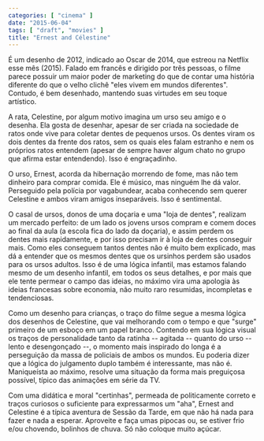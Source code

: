 ```yaml
---
categories: [ "cinema" ]
date: "2015-06-04"
tags: [ "draft", "movies" ]
title: "Ernest and Célestine"
---
```

É um desenho de 2012, indicado ao Oscar de 2014, que estreou na Netflix
esse mês (2015). Falado em francês e dirigido por três pessoas,
o filme parece possuir um maior poder de marketing do que de contar
uma história diferente do que o velho clichê "eles vivem em mundos
diferentes". Contudo, é bem desenhado, mantendo suas virtudes em seu
toque artístico.

A rata, Celestine, por algum motivo imagina um urso seu amigo e o
desenha. Ela gosta de desenhar, apesar de ser criada na sociedade de
ratos onde vive para coletar dentes de pequenos ursos. Os dentes viram
os dois dentes da frente dos ratos, sem os quais eles falam estranho e
nem os próprios ratos entendem (apesar de sempre haver algum chato no
grupo que afirma estar entendendo). Isso é engraçadinho.

O urso, Ernest, acorda da hibernação morrendo de fome, mas não tem
dinheiro para comprar comida. Ele é músico, mas ninguém lhe dá
valor. Perseguido pela polícia por vagabundear, acaba conhecendo sem
querer Celestine e ambos viram amigos inseparáveis. Isso é sentimental.

O casal de ursos, donos de uma doçaria e uma "loja de dentes", realizam
um mercado perfeito: de um lado os jovens ursos compram e comem doces
ao final da aula (a escola fica do lado da doçaria), e assim perdem
os dentes mais rapidamente, e por isso precisam ir à loja de dentes
conseguir mais. Como eles conseguem tantos dentes não é muito bem
explicado, mas dá a entender que os mesmos dentes que os ursinhos perdem
são usados para os ursos adultos. Isso é de uma lógica infantil, mas
estamos falando mesmo de um desenho infantil, em todos os seus detalhes,
e por mais que ele tente permear o campo das ideias, no máximo vira uma
apologia às ideias francesas sobre economia, não muito raro resumidas,
incompletas e tendenciosas.

Como um desenho para crianças, o traço do filme segue a mesma lógica
dos desenhos de Celestine, que vai melhorando com o tempo e que "surge"
primeiro de um esboço em um papel branco. Contendo em sua lógica visual
os traços de personalidade tanto da ratinha -- agitada -- quanto do
urso -- lento e desengonçado --, o momento mais inspirado do longa é
a perseguição da massa de policiais de ambos os mundos. Eu poderia
dizer que a lógica do julgamento duplo também é interessante, mas
não é. Maniqueísta ao máximo, resolve uma situação da forma mais
preguiçosa possível, típico das animações em série da TV.

Com uma didática e moral "certinhas", permeada de politicamente correto
e traços curiosos o suficiente para expressarmos um "aha", Ernest and
Celestine é a típica aventura de Sessão da Tarde, em que não há nada
para fazer e nada a esperar. Aproveite e faça umas pipocas ou, se estiver
frio e/ou chovendo, bolinhos de chuva. Só não coloque muito açúcar.
